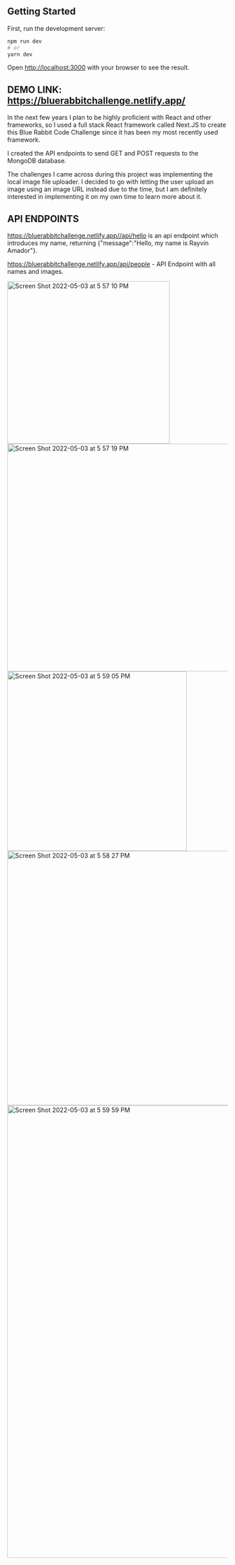 ## Getting Started

First, run the development server:

```bash
npm run dev
# or
yarn dev
```

Open [http://localhost:3000](http://localhost:3000) with your browser to see the result.




## DEMO LINK: https://bluerabbitchallenge.netlify.app/

In the next few years I plan to be highly proficient with React and other frameworks, so I used a full stack React framework called Next.JS to create this Blue Rabbit Code Challenge since it has been my most recently used framework.

I created the API endpoints to send GET and POST requests to the MongoDB database.

The challenges I came across during this project was implementing the local image file uploader. I decided to go with letting the user upload an image using an image URL instead due to the time, but I am definitely interested in implementing it on my own time to learn more about it.

## API ENDPOINTS
https://bluerabbitchallenge.netlify.app//api/hello is an api endpoint which introduces my name, returning {"message":"Hello, my name is Rayvin Amador"}.

https://bluerabbitchallenge.netlify.app/api/people - API Endpoint with all names and images.

<img width="371" alt="Screen Shot 2022-05-03 at 5 57 10 PM" src="https://user-images.githubusercontent.com/51034651/166586307-c2b9e79a-6214-461a-bc86-7557b967c3da.png">

<img width="520" alt="Screen Shot 2022-05-03 at 5 57 19 PM" src="https://user-images.githubusercontent.com/51034651/166586311-93d2a630-869a-4120-bc31-c27b5710271b.png">

<img width="410" alt="Screen Shot 2022-05-03 at 5 59 05 PM" src="https://user-images.githubusercontent.com/51034651/166586441-53e5cc37-c7e9-4cdf-9419-5885d20ec2d3.png">

<img width="581" alt="Screen Shot 2022-05-03 at 5 58 27 PM" src="https://user-images.githubusercontent.com/51034651/166586445-3577c060-d23b-4d87-a5a5-6bbb7084c2ec.png">

<img width="1034" alt="Screen Shot 2022-05-03 at 5 59 59 PM" src="https://user-images.githubusercontent.com/51034651/166586542-225837f3-3fde-4246-a60f-e29854c128e8.png">


